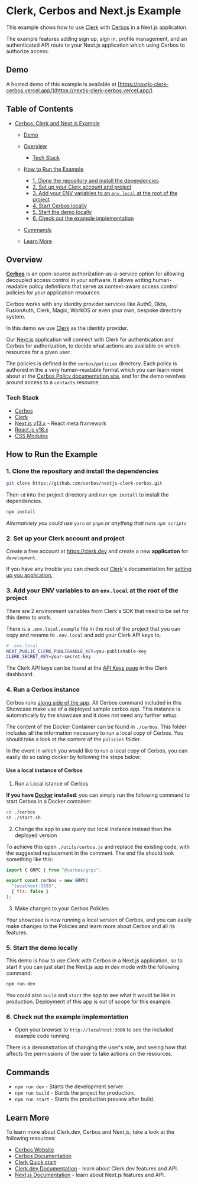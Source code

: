 # Clerk, Cerbos and Next.js Example

This example shows how to use [Clerk](https://www.clerk.dev/?utm_source=github&utm_medium=starter_repos&utm_campaign=nextjs_starter) with [Cerbos](https://cerbos.dev) in a Next.js application.

The example features adding sign up, sign in, profile management, and an authenticated API route to your Next.js application which using Cerbos to authorize access.

## Demo

A hosted demo of this example is available at [https://nextjs-clerk-cerbos.vercel.app/](https://nextjs-clerk-cerbos.vercel.app/)

## Table of Contents

- [Cerbos, Clerk and Next.js Example](#cerbos--clerk-and-nextjs-example)

  - [Demo](#table-of-contents)
  - [Overview](#overview)
    - [Tech Stack](#tech-stack)
  - [How to Run the Example](#how-to-run-the-example)

    - [1. Clone the repository and install the dependencies](#1-clone-the-repository-and-install-the-dependencies)
    - [2. Set up your Clerk account and project](#2-set-up-your-clerk-account-and-project)
    - [3. Add your ENV variables to an `env.local` at the root of the project](#3-add-your-env-variables-to-an-envlocal-at-the-root-of-the-project)
    - [4. Start Cerbos locally](#4-start-cerbos-locally)
    - [5. Start the demo locally](#5-start-the-demo-locally)
    - [6. Check out the example implementation](#6-check-out-the-example-implementation)

  - [Commands](#commands)
  - [Learn More](#learn-more)

## Overview

**[Cerbos](https://cerbos.dev)** is an open-source authorization-as-a-service option for allowing decoupled access control in your software. It allows writing human-readable policy definitions that serve as context-aware access control policies for your application resources.

Cerbos works with any identity provider services like Auth0, Okta, FusionAuth, Clerk, Magic, WorkOS or even your own, bespoke directory system.

In this demo we use [Clerk](https://www.clerk.dev/?utm_source=github&utm_medium=starter_repos&utm_campaign=nextjs_starter) as the identity provider.

Our [Next.js](https://nextjs.org/) application will connect with Clerk for authentication and Cerbos for authorization, to decide what actions are available on which resources for a given user.

The policies is defined in the `cerbos/policies` directory. Each policy is authored in the a very human-readable format which you can learn more about at the [Cerbos Policy documentation site](https://docs.cerbos.dev/cerbos/latest/policies), and for the demo revolves around access to a `contacts` resource.

### Tech Stack

- [Cerbos](https://cerbos.dev)
- [Clerk](https://www.clerk.dev/?utm_source=github&utm_medium=starter_repos&utm_campaign=nextjs_starter)
- [Next.js v13.x](https://nextjs.org/) - React meta framework
- [React.js v18.x](https://reactjs.org/)
- [CSS Modules](https://github.com/css-modules/css-modules)

## How to Run the Example

### 1. Clone the repository and install the dependencies

```bash
git clone https://github.com/cerbos/nextjs-clerk-cerbos.git
```

Then `cd` into the project directory and run `npm install` to install the dependencies.

```sh
npm install
```

_Alternatviely you could use `yarn` or `pnpm` or anything that runs `npm scripts`_

### 2. Set up your Clerk account and project

Create a free account at https://clerk.dev and create a new **application** for `development`.

If you have any trouble you can check out [Clerk](https://clerk.dev)'s documentation for [setting up you application.](https://clerk.dev/docs/authentication/set-up-your-application)

### 3. Add your ENV variables to an `env.local` at the root of the project

There are 2 environment variables from Clerk's SDK that need to be set for this demo to work.

There is a `.env.local.example` file in the root of the project that you can copy and rename to `.env.local` and add your Clerk API keys to.

```sh
# .env.local
NEXT_PUBLIC_CLERK_PUBLISHABLE_KEY=you-publishable-key
CLERK_SECRET_KEY=your-secret-key
```

The Clerk API keys can be found at the [API Keys page](https://dashboard.clerk.dev/last-active?path=api-keys) in the Clerk dashboard.

### 4. Run a Cerbos instance

Cerbos runs [along side of the app](https://docs.cerbos.dev/cerbos/latest/deployment/index.html). All Cerbos command included in this Showcase make use of a deployed sample cerbos app.
This instance is automatically by the showcase and it does not need any further setup.

The content of the Docker Container can be found in `./cerbos`. This folder includes all the information necessary to run a local copy of Cerbos. You should take a look at the content of the `policies` folder.

In the event in which you would like to run a local copy of Cerbos, you can easily do so using docker by following the steps below:

#### Use a local instance of Cerbos

1. Run a Local istance of Cerbos 

**If you have [Docker](https://www.docker.com/) installed**: you can simply run the following command to start Cerbos in a Docker container:

```bash
cd ./cerbos
sh ./start.sh
```
2. Change the app to use query our local instance instead than the deployed version

To achieve this open `./utils/cerbos.js` and replace the existing code, with the suggested replacement in the comment. The end file should look something like this:

```javascript
import { GRPC } from "@cerbos/grpc";

export const cerbos = new GRPC(
  "localhost:3593",
  { tls: false }
);
```

3. Make changes to your Cerbos Policies

Your showcase is now running a local version of Cerbos, and you can easily make changes to the Policies and learn more about Cerbos and all its features.

### 5. Start the demo locally

This demo is how to use Clerk with Cerbos in a Next.js application, so to start it you can just start the Next.js app in dev mode with the following command:

```bash
npm run dev
```

You could also `build` and `start` the app to see what it would be like in production. Deployment of this app is out of scope for this example.

### 6. Check out the example implementation

- Open your browser to `http://localhost:3000` to see the included example code running.

There is a demonstration of changing the user's role, and seeing how that affects the permissions of the user to take actions on the resources.

## Commands

- `npm run dev` - Starts the development server.
- `npm run build` - Builds the project for production.
- `npm run start` - Starts the production preview after build.

## Learn More

To learn more about Clerk.dev, Cerbos and Next.js, take a look at the following resources:

- [Cerbos Website](https://cerbos.dev)
- [Cerbos Documentation](https://docs.cerbos.dev)
- [Clerk Quick start](https://docs.clerk.dev/get-started/nextjs?utm_source=github&utm_medium=starter_repos&utm_campaign=nextjs_starter)
- [Clerk.dev Documentation](https://docs.clerk.dev/?utm_source=github&utm_medium=starter_repos&utm_campaign=nextjs_starter) - learn about Clerk.dev features and API.
- [Next.js Documentation](https://nextjs.org/docs?utm_source=github&utm_medium=starter_repos&utm_campaign=nextjs_starter) - learn about Next.js features and API.
